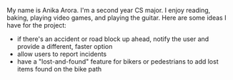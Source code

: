 My name is Anika Arora. I'm a second year CS major. I enjoy reading, baking, playing video games, and playing the guitar. Here are some ideas I have for the project:

- if there's an accident or road block up ahead, notify the user and provide a different, faster option
- allow users to report incidents
- have a "lost-and-found" feature for bikers or pedestrians to add lost items found on the bike path 